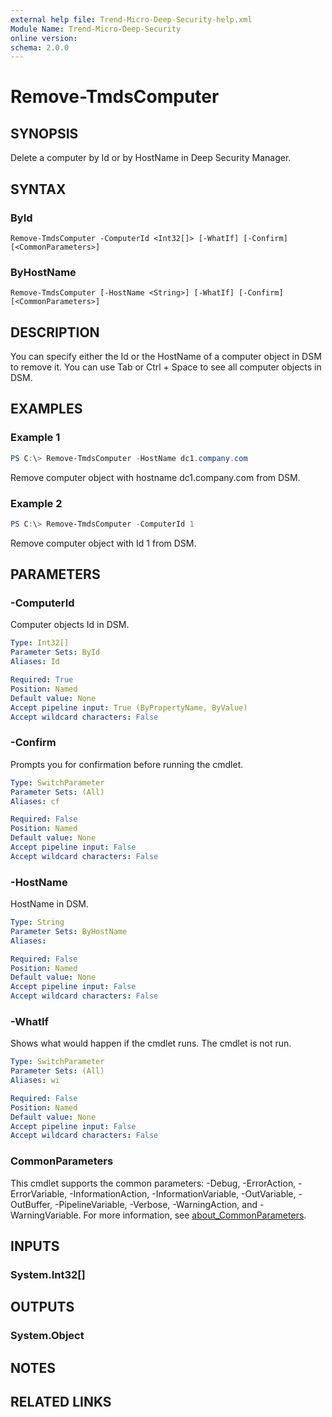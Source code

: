 ```yaml
---
external help file: Trend-Micro-Deep-Security-help.xml
Module Name: Trend-Micro-Deep-Security
online version:
schema: 2.0.0
---
```


# Remove-TmdsComputer

## SYNOPSIS
Delete a computer by Id or by HostName in Deep Security Manager.

## SYNTAX

### ById
```
Remove-TmdsComputer -ComputerId <Int32[]> [-WhatIf] [-Confirm] [<CommonParameters>]
```

### ByHostName
```
Remove-TmdsComputer [-HostName <String>] [-WhatIf] [-Confirm] [<CommonParameters>]
```

## DESCRIPTION
You can specify either the Id or the HostName of a computer object in DSM to remove it. You can use Tab or Ctrl + Space to see all computer objects in DSM.

## EXAMPLES

### Example 1
```powershell
PS C:\> Remove-TmdsComputer -HostName dc1.company.com
```

Remove computer object with hostname dc1.company.com from DSM.

### Example 2
```powershell
PS C:\> Remove-TmdsComputer -ComputerId 1
```

Remove computer object with Id 1 from DSM.

## PARAMETERS

### -ComputerId
Computer objects Id in DSM.

```yaml
Type: Int32[]
Parameter Sets: ById
Aliases: Id

Required: True
Position: Named
Default value: None
Accept pipeline input: True (ByPropertyName, ByValue)
Accept wildcard characters: False
```

### -Confirm
Prompts you for confirmation before running the cmdlet.

```yaml
Type: SwitchParameter
Parameter Sets: (All)
Aliases: cf

Required: False
Position: Named
Default value: None
Accept pipeline input: False
Accept wildcard characters: False
```

### -HostName
HostName in DSM.

```yaml
Type: String
Parameter Sets: ByHostName
Aliases:

Required: False
Position: Named
Default value: None
Accept pipeline input: False
Accept wildcard characters: False
```

### -WhatIf
Shows what would happen if the cmdlet runs.
The cmdlet is not run.

```yaml
Type: SwitchParameter
Parameter Sets: (All)
Aliases: wi

Required: False
Position: Named
Default value: None
Accept pipeline input: False
Accept wildcard characters: False
```

### CommonParameters
This cmdlet supports the common parameters: -Debug, -ErrorAction, -ErrorVariable, -InformationAction, -InformationVariable, -OutVariable, -OutBuffer, -PipelineVariable, -Verbose, -WarningAction, and -WarningVariable. For more information, see [about_CommonParameters](http://go.microsoft.com/fwlink/?LinkID=113216).

## INPUTS

### System.Int32[]

## OUTPUTS

### System.Object
## NOTES

## RELATED LINKS
